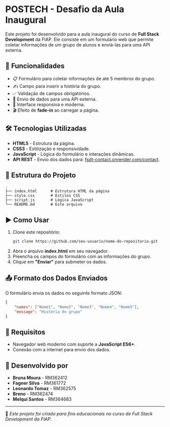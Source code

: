 # POSTECH - Desafio da Aula Inaugural

Este projeto foi desenvolvido para a aula inaugural do curso de **Full Stack Development** da FIAP. Ele consiste em um formulário web que permite coletar informações de um grupo de alunos e enviá-las para uma API externa.

## 🚀 Funcionalidades
- 📋 Formulário para coletar informações de até 5 membros do grupo.
- ✍️ Campo para inserir a história do grupo.
- ✅ Validação de campos obrigatórios.
- 📡 Envio de dados para uma API externa.
- 🎨 Interface responsiva e moderna.
- 🎬 Efeito de **fade-in** ao carregar a página.

## 🛠 Tecnologias Utilizadas
- **HTML5** - Estrutura da página.
- **CSS3** - Estilização e responsividade.
- **JavaScript** - Lógica do formulário e interações dinâmicas.
- **API REST** - Envio dos dados para: [fsdt-contact.onrender.com/contact](https://fsdt-contact.onrender.com/contact).

## 📁 Estrutura do Projeto
```
.
├── index.html      # Estrutura HTML da página
├── style.css       # Estilos CSS
├── script.js       # Lógica JavaScript
└── README.md       # Este arquivo
```

## ▶️ Como Usar
1. Clone este repositório:
   ```sh
   git clone https://github.com/seu-usuario/nome-do-repositorio.git
   ```
2. Abra o arquivo **index.html** em seu navegador.
3. Preencha os campos do formulário com as informações do grupo.
4. Clique em **"Enviar"** para submeter os dados.

## 📤 Formato dos Dados Enviados
O formulário envia os dados no seguinte formato JSON:
```json
{
    "names": ["Nome1", "Nome2", "Nome3", "Nome4", "Nome5"],
    "message": "História do grupo"
}
```

## 📌 Requisitos
- Navegador web moderno com suporte a **JavaScript ES6+**.
- Conexão com a internet para envio dos dados.

## 👥 Desenvolvido por
- **Bruna Moura** - RM362412
- **Fagner Silva** - RM361772
- **Leonardo Tomaz** - RM362575
- **Breno** - RM362474
- **Melqui Santos** - RM364683

---
📌 *Este projeto foi criado para fins educacionais no curso de Full Stack Development da FIAP.*
